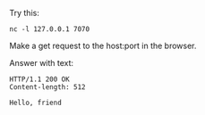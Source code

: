 Try this:

`nc -l 127.0.0.1 7070`

Make a get request to the host:port in the browser. 

Answer with text:

```
HTTP/1.1 200 OK
Content-length: 512

Hello, friend
```
